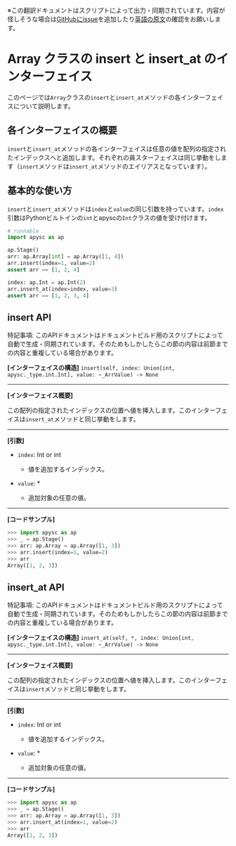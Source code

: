 <span class="inconspicuous-txt">※この翻訳ドキュメントはスクリプトによって出力・同期されています。内容が怪しそうな場合は<a href="https://github.com/simon-ritchie/apysc/issues" target="_blank">GitHubにissue</a>を追加したり[英語の原文](https://simon-ritchie.github.io/apysc/en/array_insert_and_insert_at.html)の確認をお願いします。</span>

# Array クラスの insert と insert_at のインターフェイス

このページでは`Array`クラスの`insert`と`insert_at`メソッドの各インターフェイスについて説明します。

## 各インターフェイスの概要

`insert`と`insert_at`メソッドの各インターフェイスは任意の値を配列の指定されたインデックスへと追加します。それぞれの員スターフェイスは同じ挙動をします（`insert`メソッドは`insert_at`メソッドのエイリアスとなっています）。

## 基本的な使い方

`insert`と`insert_at`メソッドは`index`と`value`の同じ引数を持っています。`index`引数はPythonビルトインの`int`とapyscの`Int`クラスの値を受け付けます。

```py
# runnable
import apysc as ap

ap.Stage()
arr: ap.Array[int] = ap.Array([1, 4])
arr.insert(index=1, value=2)
assert arr == [1, 2, 4]

index: ap.Int = ap.Int(2)
arr.insert_at(index=index, value=3)
assert arr == [1, 2, 3, 4]
```

## insert API

<span class="inconspicuous-txt">特記事項: このAPIドキュメントはドキュメントビルド用のスクリプトによって自動で生成・同期されています。そのためもしかしたらこの節の内容は前節までの内容と重複している場合があります。</span>

**[インターフェイスの構造]** `insert(self, index: Union[int, apysc._type.int.Int], value: ~_ArrValue) -> None`<hr>

**[インターフェイス概要]**

この配列の指定されたインデックスの位置へ値を挿入します。このインターフェイスは`insert_at`メソッドと同じ挙動をします。<hr>

**[引数]**

- `index`: Int or int
  - 値を追加するインデックス。

- `value`: *
  - 追加対象の任意の値。

<hr>

**[コードサンプル]**

```py
>>> import apysc as ap
>>> _ = ap.Stage()
>>> arr: ap.Array = ap.Array([1, 3])
>>> arr.insert(index=1, value=2)
>>> arr
Array([1, 2, 3])
```

## insert_at API

<span class="inconspicuous-txt">特記事項: このAPIドキュメントはドキュメントビルド用のスクリプトによって自動で生成・同期されています。そのためもしかしたらこの節の内容は前節までの内容と重複している場合があります。</span>

**[インターフェイスの構造]** `insert_at(self, *, index: Union[int, apysc._type.int.Int], value: ~_ArrValue) -> None`<hr>

**[インターフェイス概要]**

この配列の指定されたインデックスの位置へ値を挿入します。このインターフェイスは`insert`メソッドと同じ挙動をします。<hr>

**[引数]**

- `index`: Int or int
  - 値を追加するインデックス。

- `value`: *
  - 追加対象の任意の値。

<hr>

**[コードサンプル]**

```py
>>> import apysc as ap
>>> _ = ap.Stage()
>>> arr: ap.Array = ap.Array([1, 3])
>>> arr.insert_at(index=1, value=2)
>>> arr
Array([1, 2, 3])
```